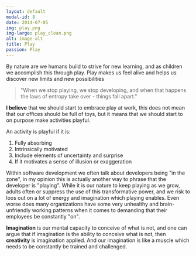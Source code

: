 ```yaml
---
layout: default
modal-id: 8
date: 2014-07-05
img: play.png
img-large: play_clean.png
alt: image-alt
title: Play
passion: Play
---
```


By nature are we humans build to strive for new learning, and as children we accomplish this through play. Play makes us feel alive and helps us discover new limits and new possibilities

> "When we stop playing, we stop developing, and when that happens the laws of entropy take over - things fall apart."

**I believe** that we should start to embrace play at work, this does not mean that our offices should be full of toys, but it means that we should start to on purpose make activities playful.

An activity is playful if it is:
1. Fully absorbing
2. Intrinsically motivated
3. Include elements of uncertainty and surprise
4. If it motivates a sense of illusion or exaggeration

Within software development we often talk about developers being "in the zone", in my opinion this is actually another way to phrase that the developer is "playing". While it is our nature to keep playing as we grow, adults often or suppress the use of this transformative power, and we risk to loos out on a lot of energy and imagination which playing enables. Even worse does many organizations have some very unhealthy and brain-unfriendly working patterns when it comes to demanding that their employees be constantly "on".

**Imagination** is our mental capacity to conceive of what is not, and one can argue that if imagination is the ability to conceive what is not, then **creativity** is imagination applied. And our imagination is like a muscle which needs to be constantly be trained and challenged.
